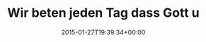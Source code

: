 ---
retweeted: false
source: <a href="http://mvilla.it/fenix" rel="nofollow">Fenix for Android</a>
entities:
  hashtags: []
  symbols: []
  user_mentions: []
  urls:
  - url: http://t.co/Qo5euxbVnk
    expanded_url: http://taz.de/Kommentar-Blizzard-Aufregung-USA/!153621/
    display_url: taz.de/Kommentar-Bliz…
    indices:
    - '118'
    - '140'
display_text_range:
- '0'
- '140'
favorite_count: '3'
id_str: '560160205489844225'
truncated: false
retweet_count: '2'
id: '560160205489844225'
possibly_sensitive: false
created_at: Tue Jan 27 19:39:34 +0000 2015
favorited: false
full_text: Wir beten jeden Tag dass Gott uns ein Erdbeben schickt. Dann hätten wir
  morgen Hilfe. Aber wir haben nur einen Krieg
lang: de
quote_url: http://taz.de/Kommentar-Blizzard-Aufregung-USA/!153621/
tags:
- pesos:twitter
date: '2015-01-27T19:39:34+00:00'
src: https://twitter.com/bascht/status/560160205489844225
original_url: https://twitter.com/bascht/status/560160205489844225
type: twitter_tweet
text: Wir beten jeden Tag dass Gott uns ein Erdbeben schickt. Dann hätten wir morgen
  Hilfe. Aber wir haben nur einen Krieg
title: Wir beten jeden Tag dass Gott u

---
